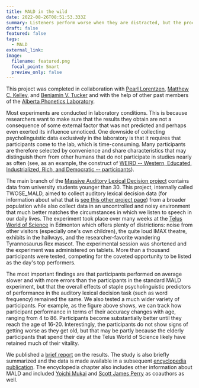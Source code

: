 ```yaml
---
title: MALD in the wild
date: 2022-08-26T08:51:53.333Z
summary: Listeners perform worse when they are distracted, but the process remains the same
draft: false
featured: false
tags:
  - MALD
external_link:
image:
  filename: featured.png
  focal_point: Smart
  preview_only: false
---
```

This project was completed in collaboration with [Pearl Lorentzen](https://www.pearllorentzen.com/), [Matthew C. Kelley](https://mason.gmu.edu/~mkelle21/), and [Benjamin V. Tucker](https://scholar.google.com/citations?user=jAcBEoQAAAAJ&hl=en) and with the help of other past members of the [Alberta Phonetics Laboratory](https://aphl.artsrn.ualberta.ca/).

Most experiments are conducted in laboratory conditions. This is because researchers want to make sure that the results they obtain are not a consequence of some external factor that was not predicted and perhaps even exerted its influence unnoticed. One downside of collecting psycholinguistic data exclusively in the laboratory is that it requires that participants come to the lab, which is time-consuming. Many participants are therefore selected by convenience and share characteristics that may distinguish them from other humans that do not participate in studies nearly as often (see, as an example, the construct of [WEIRD -- Western, Educated, Industrialized, Rich, and Democratic -- participants](https://www.cambridge.org/core/journals/behavioral-and-brain-sciences/article/weirdest-people-inthe-world/BF84F7517D56AFF7B7EB58411A554C17)).

The main branch of the [Massive Auditory Lexical Decision project](https://filipnenadic.netlify.app/project/massive-auditory-lexical-decision-database/) contains data from university students younger than 30. This project, internally called TWOSE_MALD, aimed to collect auditory lexical decision data (for information about what that is [see this other project page](https://filipnenadic.netlify.app/project/massive-auditory-lexical-decision-database/)) from a broader population while also collect data in an uncontrolled and noisy environment that much better matches the circumstances in which we listen to speech in our daily lives. The experiment took place over many weeks at the [Telus World of Science](https://telusworldofscienceedmonton.ca/) in Edmonton which offers plenty of districtions: noise from other visitors (especially one's own children), the quite loud IMAX theatre, exhibits in the hallways, and the researcher-favorite wandering Tyrannosaurus Rex mascot. The experimental session was shortened and the experiment was administered on tablets. More than a thousand participants were tested, competing for the coveted opportunity to be listed as the day's top performers.

The most important findings are that participants performed on average slower and with more errors than the participants in the standard MALD experiment, but that the overall effects of staple psycholinguistic predictors of performance in the auditory lexical decision task (such as word frequency) remained the same. We also tested a much wider variety of participants. For example, as the figure above shows, we can track how participant performance in terms of their accuracy changes with age, ranging from 4 to 86. Participants become substantially better until they reach the age of 16-20. Interestingly, the participants do not show signs of getting worse as they get old, but that may be partly because the elderly participants that spend their day at the Telus World of Science likely have retained much of their vitality.

We published a [brief report](https://era.library.ualberta.ca/items/3570faad-56d1-4b2a-9c5f-06eb090f60e4) on the results. The study is also briefly summarized and the data is made available in a subsequent [encyclopedia publication](https://www.sciencedirect.com/science/article/abs/pii/B9780323955041001848?via%3Dihub). The encyclopedia chapter also includes other information about MALD and included [Yoichi Mukai](https://yoichimukai.rbind.io/) and [Scott James Perry](https://scottjamesperry.com/) as coauthors as well.
